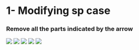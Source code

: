 # 1- Modifying sp case
### Remove all the parts indicated by the arrow

![](https://github.com/Gameboypi/SPW/blob/master/Modifying%20sp%20case/1.JPG)
![](https://github.com/Gameboypi/SPW/blob/master/Modifying%20sp%20case/2.JPG)
![](https://github.com/Gameboypi/SPW/blob/master/Modifying%20sp%20case/3.JPG)
![](https://github.com/Gameboypi/SPW/blob/master/Modifying%20sp%20cased/4.JPG)
![](https://github.com/Gameboypi/SPW/blob/master/Modifying%20sp%20case/5.JPG)

